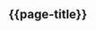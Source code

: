 ## {{page-title}}


  <complicationDetail> 
    <display value="Perforated intestine condition"/> 
  </complicationDetail> 
